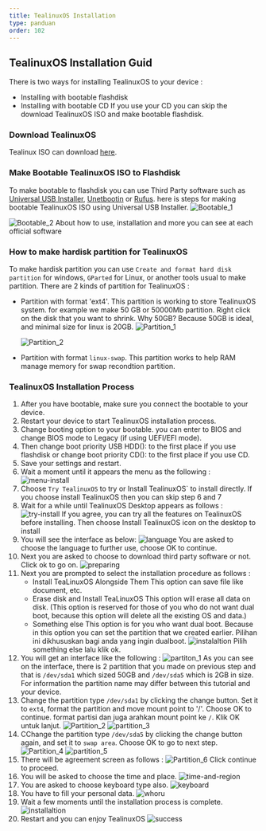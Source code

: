 ```yaml
---
title: TealinuxOS Installation
type: panduan
order: 102
---
```



## TealinuxOS Installation Guid
There is two ways for installing TealinuxOS to your device :
- Installing with bootable flashdisk
- Installing with bootable CD
If you use your CD you can skip the download TealinuxOS ISO and make bootable flashdisk.

### Download TealinuxOS
Tealinux ISO can download [here](http://pinguin.dinus.ac.id/iso/tealinuxos/).

### Make Bootable TealinuxOS ISO to Flashdisk
To make bootable to flashdisk you can use Third Party software such as [Universal USB Installer](https://universal-usb-installer.en.uptodown.com), [Unetbootin](http://unetbootin.github.io) or [Rufus](https://rufus.akeo.ie/). here is steps for making bootable TealinuxOS ISO using Universal USB Installer.
![Bootable_1](https://cloud.githubusercontent.com/assets/22718275/23578142/c4eae682-0102-11e7-9d76-69cd286a4406.png)

![Bootable_2](https://cloud.githubusercontent.com/assets/22718275/23578146/d6ebc932-0102-11e7-94c9-993dee8bcbe2.png)
About how to use, installation and more you can see at each official software  

### How to make hardisk partition for TealinuxOS
To make hardisk partition you can use `Create and format hard disk partition` for windows, `GParted` for Linux, or another tools usual to make partition.
There are 2 kinds of partition for TealinuxOS :
- Partition with format 'ext4'. This partition is working to store TealinuxOS system.
  for example we make 50 GB or 50000Mb partition. Right click on the disk that you want to shrink. Why 50GB? Because 50GB is ideal, and minimal size for linux is 20GB.
  ![Partition_1](https://cloud.githubusercontent.com/assets/22718275/23578147/e2c49112-0102-11e7-868e-611db63be0a2.png)

  ![Partition_2](https://cloud.githubusercontent.com/assets/22718275/23578150/f11bd6d0-0102-11e7-815c-b4648866def9.png)

- Partition with format `linux-swap`. This partition works to help RAM manage memory for swap recondtion partition.


### TealinuxOS Installation Process
1. After you have bootable, make sure you connect the bootable to your device.
2. Restart your device to start TealinuxOS installation process.
3. Change booting option to your bootable. you can enter to BIOS and change BIOS mode to Legacy (if using UEFI/EFI mode).
4. Then change boot priority USB HDD(): to the first place if you use flashdisk or change boot priority CD(): to the first place if you use CD.
5. Save your settings and restart.
6. Wait a moment until it appears the menu as the following :
   ![menu-install](https://cloud.githubusercontent.com/assets/22718275/23685947/5be6f430-03d9-11e7-89c0-d55cfb593f9e.png)
7. Choose `Try TealinuxOS` to try or Install TealinuxOS` to install directly. If you choose install TealinuxOS then you can skip step 6 and 7
8. Wait for a while until TealinuxOS Desktop appears as follows :
   ![try-install](https://cloud.githubusercontent.com/assets/22718275/23685964/736151be-03d9-11e7-9b11-23af4063ab3b.png)
   If you agree, you can try all the features on TealinuxOS before installing. Then choose Install TealinuxOS icon on the desktop to install
9. You will see the interface as below:
   ![language](https://cloud.githubusercontent.com/assets/22718275/23685988/96e996fa-03d9-11e7-9cc0-b5664ed27a17.png)
   You are asked to choose the language to further use, choose OK to continue.
11. Next you are asked to choose to download third party software or not. Click ok to go on.
    ![preparing](https://cloud.githubusercontent.com/assets/22718275/23685998/a811ae18-03d9-11e7-8c6f-1900f9a85b7d.png)
12. Next you are prompted to select the installation procedure as follows :
    - Install TeaLinuxOS Alongside Them
      This option can save file like document, etc.
    - Erase disk and Install TeaLinuxOS
      This option will erase all data on disk. (This option  is reserved for those of you who do not want dual boot, because this option will delete all the existing OS and data.)
    - Something else
      This option is for you who want dual boot. Because in this option you can set the partition that we created earlier. Pilihan ini dikhususkan bagi anda yang ingin dualboot.
    ![instalaltion](https://cloud.githubusercontent.com/assets/22718275/23686028/cd308aac-03d9-11e7-9fa7-217fd1f7ac08.png)
    Pilih something else lalu klik ok.
13. You will get an interface like the following :
    ![partiton_1](https://cloud.githubusercontent.com/assets/22718275/23686041/e39d8f38-03d9-11e7-8836-e749fb8b0794.png)
    As you can see on the interface, there is 2 partition that you made on previous step and that is `/dev/sda1` which sized 50GB and `/dev/sda5` which is 2GB in size. For information the partition name may differ between this tutorial and your device.
14. Change the partition type `/dev/sda1` by clicking the change button. Set it to `ext4`, format the partition and move mount point to '/'. Choose OK to continue. format partisi dan juga arahkan mount point ke `/`. Klik OK untuk lanjut.
    ![Partition_2](https://cloud.githubusercontent.com/assets/22718275/23686049/f5030230-03d9-11e7-8834-7ecac4b9b6bb.png)
    ![partition_3](https://cloud.githubusercontent.com/assets/22718275/23686061/03f969f0-03da-11e7-8bda-eb56c7c8cf04.png)
15. CChange the partition type `/dev/sda5` by clicking the change button again, and set it to `swap area`. Choose OK to go to next step.
    ![Partition_4](https://cloud.githubusercontent.com/assets/22718275/23686081/1fbf6266-03da-11e7-8daa-4a60c06703e5.png)
    ![partition_5](https://cloud.githubusercontent.com/assets/22718275/23686146/6dbf052a-03da-11e7-85e3-e844b273f694.png)
16. There will be agreement screen as follows :
    ![Partition_6](https://cloud.githubusercontent.com/assets/22718275/23686161/857a51e2-03da-11e7-8011-a9fb063761b4.png)
    Click continue to proceed.
17. You will be asked to choose the time and place.
    ![time-and-region](https://cloud.githubusercontent.com/assets/22718275/23686187/a58ca03e-03da-11e7-827a-01f86abe8ec3.png)
18. You are asked to choose keyboard type also.
    ![keyboard](https://cloud.githubusercontent.com/assets/22718275/23686208/b682f4ce-03da-11e7-8dcb-85c8ef2cbbad.png)
19. You have to fill your personal data.
    ![whoru](https://cloud.githubusercontent.com/assets/22718275/23686238/d5fdd5e4-03da-11e7-8387-626587c4ede8.png)
20. Wait a few moments until the installation process is complete.
    ![installaltion](https://cloud.githubusercontent.com/assets/22718275/23686286/31ab73ec-03db-11e7-8292-173401c6851a.png)
21. Restart and you can enjoy TealinuxOS
    ![success](https://cloud.githubusercontent.com/assets/22718275/23686381/df3fda20-03db-11e7-9ee1-a811f1646f36.png)
